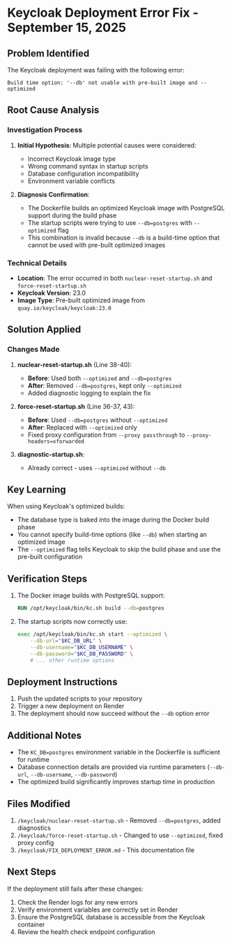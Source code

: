# Keycloak Deployment Error Fix - September 15, 2025

## Problem Identified

The Keycloak deployment was failing with the following error:
```
Build time option: '--db' not usable with pre-built image and --optimized
```

## Root Cause Analysis

### Investigation Process
1. **Initial Hypothesis**: Multiple potential causes were considered:
   - Incorrect Keycloak image type
   - Wrong command syntax in startup scripts
   - Database configuration incompatibility
   - Environment variable conflicts

2. **Diagnosis Confirmation**: 
   - The Dockerfile builds an optimized Keycloak image with PostgreSQL support during the build phase
   - The startup scripts were trying to use `--db=postgres` with `--optimized` flag
   - This combination is invalid because `--db` is a build-time option that cannot be used with pre-built optimized images

### Technical Details
- **Location**: The error occurred in both `nuclear-reset-startup.sh` and `force-reset-startup.sh`
- **Keycloak Version**: 23.0
- **Image Type**: Pre-built optimized image from `quay.io/keycloak/keycloak:23.0`

## Solution Applied

### Changes Made

1. **nuclear-reset-startup.sh** (Line 38-40):
   - **Before**: Used both `--optimized` and `--db=postgres`
   - **After**: Removed `--db=postgres`, kept only `--optimized`
   - Added diagnostic logging to explain the fix

2. **force-reset-startup.sh** (Line 36-37, 43):
   - **Before**: Used `--db=postgres` without `--optimized`
   - **After**: Replaced with `--optimized` only
   - Fixed proxy configuration from `--proxy passthrough` to `--proxy-headers=xforwarded`

3. **diagnostic-startup.sh**:
   - Already correct - uses `--optimized` without `--db`

## Key Learning

When using Keycloak's optimized builds:
- The database type is baked into the image during the Docker build phase
- You cannot specify build-time options (like `--db`) when starting an optimized image
- The `--optimized` flag tells Keycloak to skip the build phase and use the pre-built configuration

## Verification Steps

1. The Docker image builds with PostgreSQL support:
   ```dockerfile
   RUN /opt/keycloak/bin/kc.sh build --db=postgres
   ```

2. The startup scripts now correctly use:
   ```bash
   exec /opt/keycloak/bin/kc.sh start --optimized \
       --db-url="$KC_DB_URL" \
       --db-username="$KC_DB_USERNAME" \
       --db-password="$KC_DB_PASSWORD" \
       # ... other runtime options
   ```

## Deployment Instructions

1. Push the updated scripts to your repository
2. Trigger a new deployment on Render
3. The deployment should now succeed without the `--db` option error

## Additional Notes

- The `KC_DB=postgres` environment variable in the Dockerfile is sufficient for runtime
- Database connection details are provided via runtime parameters (`--db-url`, `--db-username`, `--db-password`)
- The optimized build significantly improves startup time in production

## Files Modified

1. `/keycloak/nuclear-reset-startup.sh` - Removed `--db=postgres`, added diagnostics
2. `/keycloak/force-reset-startup.sh` - Changed to use `--optimized`, fixed proxy config
3. `/keycloak/FIX_DEPLOYMENT_ERROR.md` - This documentation file

## Next Steps

If the deployment still fails after these changes:
1. Check the Render logs for any new errors
2. Verify environment variables are correctly set in Render
3. Ensure the PostgreSQL database is accessible from the Keycloak container
4. Review the health check endpoint configuration